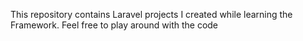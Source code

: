 This repository contains Laravel projects I created while learning the Framework. Feel free to play around with the code

